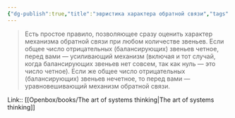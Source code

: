 ```yaml
---
{"dg-publish":true,"title":"эвристика характера обратной связи","tags":["quotes"],"date":"2023-07-16T11:27:43+04:00","modified_at":"2023-11-06T20:07:38+04:00","alias":"эвристика характера обратной связи","dg-path":"/quotes/202307161127.md","permalink":"/quotes/202307161127/","dgPassFrontmatter":true}
---
```



> Есть простое правило, позволяющее сразу оценить характер механизма обратной связи при любом количестве звеньев. Если общее число отрицательных (балансирующих) звеньев четное, перед вами — усиливающий механизм (включая и тот случай, когда балансирующих звеньев нет совсем, так как нуль — это число четное). Если же общее число отрицательных (балансирующих) звеньев нечетное, то перед вами — уравновешивающий механизм обратной связи.

Link:: [[Openbox/books/The art of systems thinking\|The art of systems thinking]]
